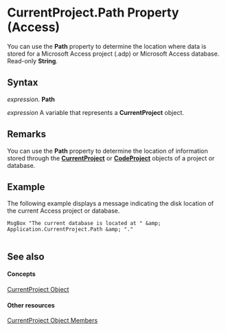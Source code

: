
# CurrentProject.Path Property (Access)

You can use the  **Path** property to determine the location where data is stored for a Microsoft Access project (.adp) or Microsoft Access database. Read-only **String**.


## Syntax

 _expression_. **Path**

 _expression_ A variable that represents a **CurrentProject** object.


## Remarks

You can use the  **Path** property to determine the location of information stored through the **[CurrentProject](e6baae73-1eeb-b48f-d35e-b3e921378561.md)** or **[CodeProject](70b71f57-df23-2cf7-23f5-147053a8ec26.md)** objects of a project or database.


## Example

The following example displays a message indicating the disk location of the current Access project or database.


```
MsgBox "The current database is located at " &amp; Application.CurrentProject.Path &amp; "." 
 

```


## See also


#### Concepts


[CurrentProject Object](e6baae73-1eeb-b48f-d35e-b3e921378561.md)
#### Other resources


[CurrentProject Object Members](adb319f1-487a-d7d1-5755-d57c31c776b8.md)